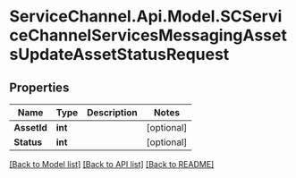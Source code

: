 # ServiceChannel.Api.Model.SCServiceChannelServicesMessagingAssetsUpdateAssetStatusRequest

## Properties

Name | Type | Description | Notes
------------ | ------------- | ------------- | -------------
**AssetId** | **int** |  | [optional] 
**Status** | **int** |  | [optional] 

[[Back to Model list]](../README.md#documentation-for-models) [[Back to API list]](../README.md#documentation-for-api-endpoints) [[Back to README]](../README.md)

